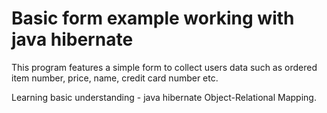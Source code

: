 # Basic form example working with java hibernate 

This program features a simple form to collect users data such as ordered item number, price, name, credit card number etc.

Learning basic understanding - java hibernate Object-Relational Mapping. 
